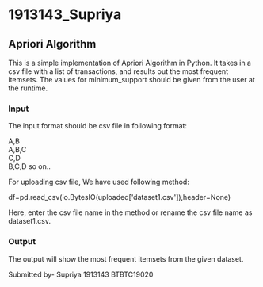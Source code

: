 # 1913143_Supriya

## Apriori Algorithm

This is a simple implementation of Apriori Algorithm in Python. It takes in a csv file with a list of transactions, and results out the most frequent itemsets. The values for minimum_support should be given from the user at the runtime.

### Input

The input format should be csv file in following format:

A,B <br>
A,B,C <br>
C,D <br>
B,C,D so on..

For uploading csv file, We have used following method:

df=pd.read_csv(io.BytesIO(uploaded['dataset1.csv']),header=None)

Here, enter the csv file name in the method or rename the csv file name as dataset1.csv.

### Output
The output will show the most frequent itemsets from the given dataset.

Submitted by- Supriya
              1913143
              BTBTC19020
